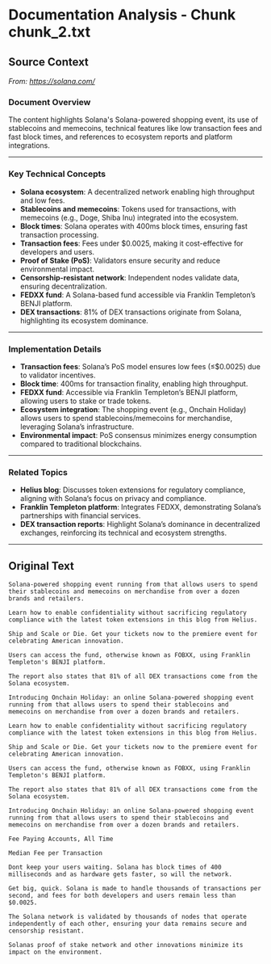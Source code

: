 # Documentation Analysis - Chunk chunk_2.txt

## Source Context
*From: https://solana.com/*

### Document Overview  
The content highlights Solana's Solana-powered shopping event, its use of stablecoins and memecoins, technical features like low transaction fees and fast block times, and references to ecosystem reports and platform integrations.  

---

### Key Technical Concepts  
- **Solana ecosystem**: A decentralized network enabling high throughput and low fees.  
- **Stablecoins and memecoins**: Tokens used for transactions, with memecoins (e.g., Doge, Shiba Inu) integrated into the ecosystem.  
- **Block times**: Solana operates with 400ms block times, ensuring fast transaction processing.  
- **Transaction fees**: Fees under $0.0025, making it cost-effective for developers and users.  
- **Proof of Stake (PoS)**: Validators ensure security and reduce environmental impact.  
- **Censorship-resistant network**: Independent nodes validate data, ensuring decentralization.  
- **FEDXX fund**: A Solana-based fund accessible via Franklin Templeton’s BENJI platform.  
- **DEX transactions**: 81% of DEX transactions originate from Solana, highlighting its ecosystem dominance.  

---

### Implementation Details  
- **Transaction fees**: Solana’s PoS model ensures low fees (≤$0.0025) due to validator incentives.  
- **Block time**: 400ms for transaction finality, enabling high throughput.  
- **FEDXX fund**: Accessible via Franklin Templeton’s BENJI platform, allowing users to stake or trade tokens.  
- **Ecosystem integration**: The shopping event (e.g., Onchain Holiday) allows users to spend stablecoins/memecoins for merchandise, leveraging Solana’s infrastructure.  
- **Environmental impact**: PoS consensus minimizes energy consumption compared to traditional blockchains.  

---

### Related Topics  
- **Helius blog**: Discusses token extensions for regulatory compliance, aligning with Solana’s focus on privacy and compliance.  
- **Franklin Templeton platform**: Integrates FEDXX, demonstrating Solana’s partnerships with financial services.  
- **DEX transaction reports**: Highlight Solana’s dominance in decentralized exchanges, reinforcing its technical and ecosystem strengths.

---

## Original Text
```
Solana-powered shopping event running from that allows users to spend their stablecoins and memecoins on merchandise from over a dozen brands and retailers.

Learn how to enable confidentiality without sacrificing regulatory compliance with the latest token extensions in this blog from Helius.

Ship and Scale or Die. Get your tickets now to the premiere event for celebrating American innovation.

Users can access the fund, otherwise known as FOBXX, using Franklin Templeton's BENJI platform.

The report also states that 81% of all DEX transactions come from the Solana ecosystem.

Introducing Onchain Holiday: an online Solana-powered shopping event running from that allows users to spend their stablecoins and memecoins on merchandise from over a dozen brands and retailers.

Learn how to enable confidentiality without sacrificing regulatory compliance with the latest token extensions in this blog from Helius.

Ship and Scale or Die. Get your tickets now to the premiere event for celebrating American innovation.

Users can access the fund, otherwise known as FOBXX, using Franklin Templeton's BENJI platform.

The report also states that 81% of all DEX transactions come from the Solana ecosystem.

Introducing Onchain Holiday: an online Solana-powered shopping event running from that allows users to spend their stablecoins and memecoins on merchandise from over a dozen brands and retailers.

Fee Paying Accounts, All Time

Median Fee per Transaction

Dont keep your users waiting. Solana has block times of 400 milliseconds and as hardware gets faster, so will the network.

Get big, quick. Solana is made to handle thousands of transactions per second, and fees for both developers and users remain less than $0.0025.

The Solana network is validated by thousands of nodes that operate independently of each other, ensuring your data remains secure and censorship resistant.

Solanas proof of stake network and other innovations minimize its impact on the environment.
```
